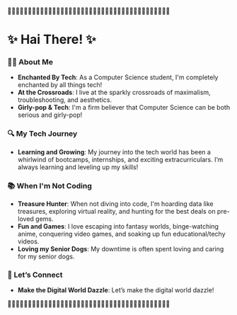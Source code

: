 🌸🌸🌸🌸🌸🌸🌸🌸🌸🌸🌸🌸🌸🌸🌸🌸🌸🌸🌸🌸🌸🌸🌸🌸🌸🌸🌸🌸🌸🌸🌸🌸🌸🌸🌸🌸🌸🌸🌸🌸

# ✨ Hai There! ✨

### 👩‍💻 About Me
- **Enchanted By Tech**: As a Computer Science student, I'm completely enchanted by all things tech!
- **At the Crossroads**: I live at the sparkly crossroads of maximalism, troubleshooting, and aesthetics.
- **Girly-pop & Tech**: I'm a firm believer that Computer Science can be both serious and girly-pop!

### 🔍 My Tech Journey
- **Learning and Growing**: My journey into the tech world has been a whirlwind of bootcamps, internships, and exciting extracurriculars. I’m always learning and leveling up my skills!

### 📚 When I'm Not Coding
- **Treasure Hunter**: When not diving into code, I'm hoarding data like treasures, exploring virtual reality, and hunting for the best deals on pre-loved gems.
- **Fun and Games**: I love escaping into fantasy worlds, binge-watching anime, conquering video games, and soaking up fun educational/techy videos.
- **Loving my Senior Dogs**: My downtime is often spent loving and caring for my senior dogs.

### 💖 Let’s Connect
- **Make the Digital World Dazzle**: Let’s make the digital world dazzle!

🌸🌸🌸🌸🌸🌸🌸🌸🌸🌸🌸🌸🌸🌸🌸🌸🌸🌸🌸🌸🌸🌸🌸🌸🌸🌸🌸🌸🌸🌸🌸🌸🌸🌸🌸🌸🌸🌸🌸🌸
